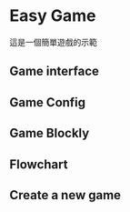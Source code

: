 # Easy Game
這是一個簡單遊戲的示範
## Game interface

## Game Config

## Game Blockly

## Flowchart

## Create a new game